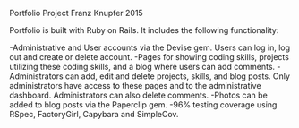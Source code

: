 Portfolio Project
Franz Knupfer 2015

Portfolio is built with Ruby on Rails. It includes the following functionality:

-Administrative and User accounts via the Devise gem. Users can log in, log out and create or delete account.
-Pages for showing coding skills, projects utilizing these coding skills, and a blog where users can add comments.
-Administrators can add, edit and delete projects, skills, and blog posts. Only administrators have access to these pages and to the administrative dashboard. Administrators can also delete comments.
-Photos can be added to blog posts via the Paperclip gem.
-96% testing coverage using RSpec, FactoryGirl, Capybara and SimpleCov.
